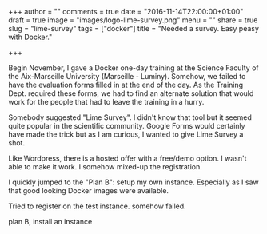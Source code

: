 +++
author = ""
comments = true
date = "2016-11-14T22:00:00+01:00"
draft = true
image = "images/logo-lime-survey.png"
menu = ""
share = true
slug = "lime-survey"
tags = ["docker"]
title = "Needed a survey. Easy peasy with Docker."

+++

Begin November, I gave a Docker one-day training at the Science Faculty of the Aix-Marseille University (Marseille - Luminy). Somehow, we failed to have the evaluation forms filled in at the end of the day. As the Training Dept. required these forms, we had to find an alternate solution that would work for the people that had to leave the training in a hurry. 

Somebody suggested "Lime Survey". I didn't know that tool but it seemed quite popular in the scientific community. Google Forms would certainly have made the trick but as I am curious, I wanted to give Lime Survey a shot.

Like Wordpress, there is a hosted offer with a free/demo option. I wasn't able to make it work. I somehow mixed-up the registration.

I quickly jumped to the "Plan B": setup my own instance. Especially as I saw that good looking Docker images were available.

Tried to register on the test instance. somehow failed.

plan B, install an instance